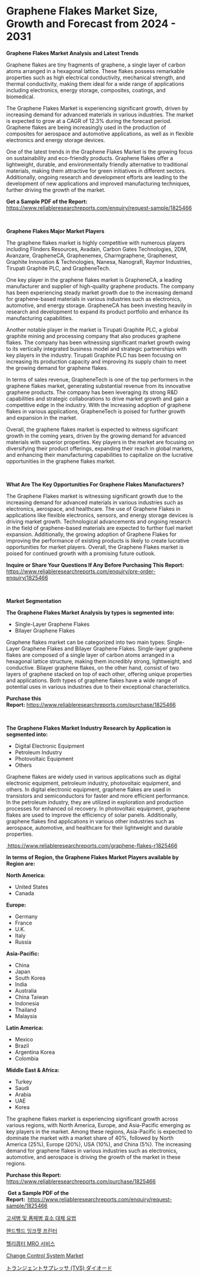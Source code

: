 <p><h1>Graphene Flakes Market Size, Growth and Forecast from 2024 - 2031</h1></p><p><strong>Graphene Flakes Market Analysis and Latest Trends</strong></p>
<p><p>Graphene flakes are tiny fragments of graphene, a single layer of carbon atoms arranged in a hexagonal lattice. These flakes possess remarkable properties such as high electrical conductivity, mechanical strength, and thermal conductivity, making them ideal for a wide range of applications including electronics, energy storage, composites, coatings, and biomedical.</p><p>The Graphene Flakes Market is experiencing significant growth, driven by increasing demand for advanced materials in various industries. The market is expected to grow at a CAGR of 12.3% during the forecast period. Graphene flakes are being increasingly used in the production of composites for aerospace and automotive applications, as well as in flexible electronics and energy storage devices.</p><p>One of the latest trends in the Graphene Flakes Market is the growing focus on sustainability and eco-friendly products. Graphene flakes offer a lightweight, durable, and environmentally friendly alternative to traditional materials, making them attractive for green initiatives in different sectors. Additionally, ongoing research and development efforts are leading to the development of new applications and improved manufacturing techniques, further driving the growth of the market.</p></p>
<p><strong>Get a Sample PDF of the Report:&nbsp;</strong> <a href="https://www.reliableresearchreports.com/enquiry/request-sample/1825466">https://www.reliableresearchreports.com/enquiry/request-sample/1825466</a></p>
<p>&nbsp;</p>
<p><strong>Graphene Flakes Major Market Players</strong></p>
<p><p>The graphene flakes market is highly competitive with numerous players including Flinders Resources, Avadain, Carbon Gates Technologies, 2DM, Avanzare, GrapheneCA, Graphenemex, Charmgraphene, Graphenest, Graphite Innovation & Technologies, Nanesa, Nanografi, Raymor Industries, Tirupati Graphite PLC, and GrapheneTech. </p><p>One key player in the graphene flakes market is GrapheneCA, a leading manufacturer and supplier of high-quality graphene products. The company has been experiencing steady market growth due to the increasing demand for graphene-based materials in various industries such as electronics, automotive, and energy storage. GrapheneCA has been investing heavily in research and development to expand its product portfolio and enhance its manufacturing capabilities.</p><p>Another notable player in the market is Tirupati Graphite PLC, a global graphite mining and processing company that also produces graphene flakes. The company has been witnessing significant market growth owing to its vertically integrated business model and strategic partnerships with key players in the industry. Tirupati Graphite PLC has been focusing on increasing its production capacity and improving its supply chain to meet the growing demand for graphene flakes.</p><p>In terms of sales revenue, GrapheneTech is one of the top performers in the graphene flakes market, generating substantial revenue from its innovative graphene products. The company has been leveraging its strong R&D capabilities and strategic collaborations to drive market growth and gain a competitive edge in the industry. With the increasing adoption of graphene flakes in various applications, GrapheneTech is poised for further growth and expansion in the market. </p><p>Overall, the graphene flakes market is expected to witness significant growth in the coming years, driven by the growing demand for advanced materials with superior properties. Key players in the market are focusing on diversifying their product offerings, expanding their reach in global markets, and enhancing their manufacturing capabilities to capitalize on the lucrative opportunities in the graphene flakes market.</p></p>
<p>&nbsp;</p>
<p><strong>What Are The Key Opportunities For Graphene Flakes Manufacturers?</strong></p>
<p><p>The Graphene Flakes market is witnessing significant growth due to the increasing demand for advanced materials in various industries such as electronics, aerospace, and healthcare. The use of Graphene Flakes in applications like flexible electronics, sensors, and energy storage devices is driving market growth. Technological advancements and ongoing research in the field of graphene-based materials are expected to further fuel market expansion. Additionally, the growing adoption of Graphene Flakes for improving the performance of existing products is likely to create lucrative opportunities for market players. Overall, the Graphene Flakes market is poised for continued growth with a promising future outlook.</p></p>
<p><strong>Inquire or Share Your Questions If Any Before Purchasing This Report:</strong> <a href="https://www.reliableresearchreports.com/enquiry/pre-order-enquiry/1825466">https://www.reliableresearchreports.com/enquiry/pre-order-enquiry/1825466</a></p>
<p>&nbsp;</p>
<p><strong>Market Segmentation</strong></p>
<p><strong>The Graphene Flakes Market Analysis by types is segmented into:</strong></p>
<p><ul><li>Single-Layer Graphene Flakes</li><li>Bilayer Graphene Flakes</li></ul></p>
<p><p>Graphene flakes market can be categorized into two main types: Single-Layer Graphene Flakes and Bilayer Graphene Flakes. Single-layer graphene flakes are composed of a single layer of carbon atoms arranged in a hexagonal lattice structure, making them incredibly strong, lightweight, and conductive. Bilayer graphene flakes, on the other hand, consist of two layers of graphene stacked on top of each other, offering unique properties and applications. Both types of graphene flakes have a wide range of potential uses in various industries due to their exceptional characteristics.</p></p>
<p><strong>Purchase this Report:&nbsp;</strong><a href="https://www.reliableresearchreports.com/purchase/1825466">https://www.reliableresearchreports.com/purchase/1825466</a></p>
<p>&nbsp;</p>
<p><strong>The Graphene Flakes Market Industry Research by Application is segmented into:</strong></p>
<p><ul><li>Digital Electronic Equipment</li><li>Petroleum Industry</li><li>Photovoltaic Equipment</li><li>Others</li></ul></p>
<p><p>Graphene flakes are widely used in various applications such as digital electronic equipment, petroleum industry, photovoltaic equipment, and others. In digital electronic equipment, graphene flakes are used in transistors and semiconductors for faster and more efficient performance. In the petroleum industry, they are utilized in exploration and production processes for enhanced oil recovery. In photovoltaic equipment, graphene flakes are used to improve the efficiency of solar panels. Additionally, graphene flakes find applications in various other industries such as aerospace, automotive, and healthcare for their lightweight and durable properties.</p></p>
<p><a href="https://www.reliableresearchreports.com/graphene-flakes-r1825466">&nbsp;https://www.reliableresearchreports.com/graphene-flakes-r1825466</a></p>
<p><strong>In terms of Region, the Graphene Flakes Market Players available by Region are:</strong></p>
<p>
    <p> <strong> North America: </strong>
        <ul>
            <li>United States</li>
            <li>Canada</li>
        </ul>
        </p> 
    <p> <strong> Europe: </strong>
        <ul>
            <li>Germany</li>
            <li>France</li>
            <li>U.K.</li>
            <li>Italy</li>
            <li>Russia</li>
        </ul>
        </p> 
    <p> <strong> Asia-Pacific: </strong>
        <ul>
            <li>China</li>
            <li>Japan</li>
            <li>South Korea</li>
            <li>India</li>
            <li>Australia</li>
            <li>China Taiwan</li>
            <li>Indonesia</li>
            <li>Thailand</li>
            <li>Malaysia</li>
        </ul>
        </p> 
    <p> <strong> Latin America: </strong>
        <ul>
            <li>Mexico</li>
            <li>Brazil</li>
            <li>Argentina Korea</li>
            <li>Colombia</li>
        </ul>
        </p> 
    <p> <strong> Middle East & Africa: </strong>
        <ul>
            <li>Turkey</li>
            <li>Saudi</li>
            <li>Arabia</li>
            <li>UAE</li>
            <li>Korea</li>
        </ul>
    </p>
    </p>
<p><p>The graphene flakes market is experiencing significant growth across various regions, with North America, Europe, and Asia-Pacific emerging as key players in the market. Among these regions, Asia-Pacific is expected to dominate the market with a market share of 40%, followed by North America (25%), Europe (20%), USA (10%), and China (5%). The increasing demand for graphene flakes in various industries such as electronics, automotive, and aerospace is driving the growth of the market in these regions.</p></p>
<p><strong>Purchase this Report: </strong><a href="https://www.reliableresearchreports.com/purchase/1825466">https://www.reliableresearchreports.com/purchase/1825466</a></p>
<p>&nbsp;<strong>Get a Sample PDF of the Report:&nbsp;&nbsp;</strong><a href="https://www.reliableresearchreports.com/enquiry/request-sample/1825466">https://www.reliableresearchreports.com/enquiry/request-sample/1825466</a></p>
<p><strong></strong></p>
<p><p><a href="https://medium.com/@davionolson1/%EA%B0%80%EC%9A%B0%EC%85%94%EC%99%80-%ED%8F%BC%ED%8E%98-%EC%A7%88%EB%B3%91-%ED%9A%A8%EC%86%8C-%EC%B9%98%EB%A3%8C-%EC%8B%9C%EC%9E%A5-%EC%8B%9C%EC%9E%A5-cagr-%EC%8B%9C%EC%9E%A5-%EB%8F%99%ED%96%A5-%EB%B0%8F-%EC%84%B1%EC%9E%A5-%EC%A0%84%EB%9E%B5%EC%97%90-%EB%8C%80%ED%95%9C-%ED%86%B5%EC%B0%B0%EB%A0%A5-ac751283f20a">고셔병 및 폼페병 효소 대체 요법</a></p><p><a href="https://github.com/TrevorKruvalis5678/Market-Research-Report-List-2/blob/main/4874373129197.md">핸드헬드 잉크젯 프린터</a></p><p><a href="https://medium.com/@karenburke2009/%ED%97%AC%EB%A6%AC%EC%BD%A5%ED%84%B0-mro-%EC%A0%95%EB%B9%84-%EB%B3%B4%EC%88%98-%EC%A0%90%EA%B2%80-%EC%84%9C%EB%B9%84%EC%8A%A4-%EC%8B%9C%EC%9E%A5-%EA%B7%9C%EB%AA%A8-%EC%8B%9C%EC%9E%A5-%EC%A0%84%EB%A7%9D-%EB%B0%8F-%EC%8B%9C%EC%9E%A5-%EC%98%88%EC%B8%A1-2024%EB%85%84%EB%B6%80%ED%84%B0-2031%EB%85%84%EA%B9%8C%EC%A7%80-609c16068cef">헬리콥터 MRO 서비스</a></p><p><a href="https://github.com/zmnbyevx75/Market-Research-Report-List-1/blob/main/change-control-system-market.md">Change Control System Market</a></p><p><a href="https://github.com/KaydenJohns1964/Market-Research-Report-List-2/blob/main/799573690389.md">トランジェントサプレッサ (TVS) ダイオード</a></p></p>